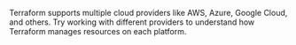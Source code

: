 Terraform supports multiple cloud providers like AWS, Azure, Google Cloud, and others. Try working with different providers to understand how Terraform manages resources on each platform.